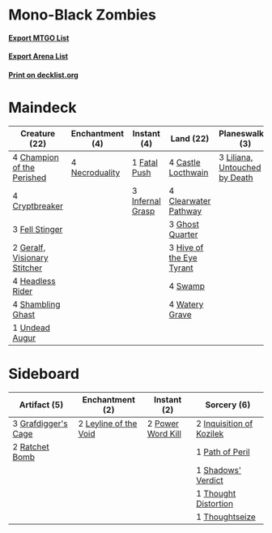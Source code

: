 # Mono-Black Zombies

#### [Export MTGO List](../collection/Mono-Black%20Zombies/Mono-Black%20Zombies.txt)
#### [Export Arena List](../collection/Mono-Black%20Zombies/Mono-Black%20Zombies_arena.txt)
#### [Print on decklist.org](http://decklist.org/?deckmain=3%09Agadeem's%20Awakening%0A4%09Castle%20Locthwain%0A4%09Champion%20of%20the%20Perished%0A4%09Clearwater%20Pathway%0A4%09Cryptbreaker%0A1%09Fatal%20Push%0A3%09Fell%20Stinger%0A2%09Geralf,%20Visionary%20Stitcher%0A3%09Ghost%20Quarter%0A4%09Headless%20Rider%0A3%09Hive%20of%20the%20Eye%20Tyrant%0A3%09Infernal%20Grasp%0A3%09Liliana,%20Untouched%20by%20Death%0A4%09Necroduality%0A2%09Patient%20Zero%0A4%09Shambling%20Ghast%0A4%09Swamp%0A1%09Undead%20Augur%0A4%09Watery%20Grave&deckside=3%09Grafdigger's%20Cage%0A2%09Inquisition%20of%20Kozilek%0A2%09Leyline%20of%20the%20Void%0A1%09Path%20of%20Peril%0A2%09Power%20Word%20Kill%0A2%09Ratchet%20Bomb%0A1%09Shadows'%20Verdict%0A1%09Thought%20Distortion%0A1%09Thoughtseize)
# Maindeck

|                                             Creature (22)                                             |                                     Enchantment (4)                                     |                                        Instant (4)                                        |                                             Land (22)                                             |                                            Planeswalker (3)                                            |                                          Sorcery (3)                                           | Unknown (2)  |
|-------------------------------------------------------------------------------------------------------|-----------------------------------------------------------------------------------------|-------------------------------------------------------------------------------------------|---------------------------------------------------------------------------------------------------|--------------------------------------------------------------------------------------------------------|------------------------------------------------------------------------------------------------|--------------|
|4 [Champion of the Perished](http://gatherer.wizards.com/Pages/Card/Details.aspx?multiverseid=534859)  |4 [Necroduality](http://gatherer.wizards.com/Pages/Card/Details.aspx?multiverseid=540913)|1 [Fatal Push](http://gatherer.wizards.com/Pages/Card/Details.aspx?multiverseid=423724)    |4 [Castle Locthwain](http://gatherer.wizards.com/Pages/Card/Details.aspx?multiverseid=473203)      |3 [Liliana, Untouched by Death](http://gatherer.wizards.com/Pages/Card/Details.aspx?multiverseid=447242)|3 [Agadeem's Awakening](http://gatherer.wizards.com/Pages/Card/Details.aspx?multiverseid=491723)|2 Patient Zero|
|4 [Cryptbreaker](http://gatherer.wizards.com/Pages/Card/Details.aspx?multiverseid=414381)              |                                                                                         |3 [Infernal Grasp](http://gatherer.wizards.com/Pages/Card/Details.aspx?multiverseid=534880)|4 [Clearwater Pathway](http://gatherer.wizards.com/Pages/Card/Details.aspx?multiverseid=491913)    |                                                                                                        |                                                                                                |              |
|3 [Fell Stinger](http://gatherer.wizards.com/Pages/Card/Details.aspx?multiverseid=540960)              |                                                                                         |                                                                                           |3 [Ghost Quarter](http://gatherer.wizards.com/Pages/Card/Details.aspx?multiverseid=389534)         |                                                                                                        |                                                                                                |              |
|2 [Geralf, Visionary Stitcher](http://gatherer.wizards.com/Pages/Card/Details.aspx?multiverseid=540899)|                                                                                         |                                                                                           |3 [Hive of the Eye Tyrant](http://gatherer.wizards.com/Pages/Card/Details.aspx?multiverseid=527545)|                                                                                                        |                                                                                                |              |
|4 [Headless Rider](http://gatherer.wizards.com/Pages/Card/Details.aspx?multiverseid=540966)            |                                                                                         |                                                                                           |4 [Swamp](http://gatherer.wizards.com/Pages/Card/Details.aspx?multiverseid=439858)                 |                                                                                                        |                                                                                                |              |
|4 [Shambling Ghast](http://gatherer.wizards.com/Pages/Card/Details.aspx?multiverseid=527406)           |                                                                                         |                                                                                           |4 [Watery Grave](http://gatherer.wizards.com/Pages/Card/Details.aspx?multiverseid=405114)          |                                                                                                        |                                                                                                |              |
|1 [Undead Augur](http://gatherer.wizards.com/Pages/Card/Details.aspx?multiverseid=464061)              |                                                                                         |                                                                                           |                                                                                                   |                                                                                                        |                                                                                                |              |


# Sideboard

|                                         Artifact (5)                                         |                                        Enchantment (2)                                         |                                        Instant (2)                                         |                                            Sorcery (6)                                            |
|----------------------------------------------------------------------------------------------|------------------------------------------------------------------------------------------------|--------------------------------------------------------------------------------------------|---------------------------------------------------------------------------------------------------|
|3 [Grafdigger's Cage](http://gatherer.wizards.com/Pages/Card/Details.aspx?multiverseid=278452)|2 [Leyline of the Void](http://gatherer.wizards.com/Pages/Card/Details.aspx?multiverseid=107682)|2 [Power Word Kill](http://gatherer.wizards.com/Pages/Card/Details.aspx?multiverseid=527401)|2 [Inquisition of Kozilek](http://gatherer.wizards.com/Pages/Card/Details.aspx?multiverseid=416897)|
|2 [Ratchet Bomb](http://gatherer.wizards.com/Pages/Card/Details.aspx?multiverseid=370623)     |                                                                                                |                                                                                            |1 [Path of Peril](http://gatherer.wizards.com/Pages/Card/Details.aspx?multiverseid=540974)         |
|                                                                                              |                                                                                                |                                                                                            |1 [Shadows' Verdict](http://gatherer.wizards.com/Pages/Card/Details.aspx?multiverseid=491762)      |
|                                                                                              |                                                                                                |                                                                                            |1 [Thought Distortion](http://gatherer.wizards.com/Pages/Card/Details.aspx?multiverseid=466871)    |
|                                                                                              |                                                                                                |                                                                                            |1 [Thoughtseize](http://gatherer.wizards.com/Pages/Card/Details.aspx?multiverseid=438676)          |

